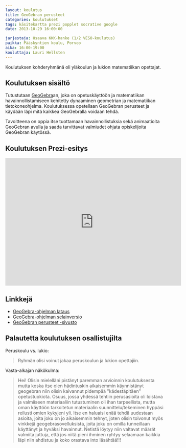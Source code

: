```yaml
---
layout: koulutus
title: GeoGebran perusteet
categories: koulutukset
tags: käsitekartta prezi popplet socrative google
date: 2013-10-29 16:00:00

jarjestaja: Osaava KKK-hanke (1/2 VESO-koulutus)
paikka: Pääskyntien koulu, Porvoo
aika: 16:00-19:00
kouluttaja: Lauri Hellsten
---
```


Koulutuksen kohderyhmänä oli yläkoulun ja lukion matematiikan opettajat.

## Koulutuksen sisältö

Tutustutaan [GeoGebra][geog]an, joka on opetuskäyttöön ja matematiikan havainnollistamiseen kehitetty dynaaminen geometrian ja matematiikan tietokoneohjelma. Koulutuksessa opetellaan GeoGebran perusteet ja käydään läpi mitä kaikkea GeoGebralla voidaan tehdä.

Tavoitteena on oppia itse tuottamaan havainnollistuksia sekä animaatioita GeoGebran avulla ja saada tarvittavat valmiudet ohjata opiskelijoita GeoGebran käytössä.

## Koulutuksen Prezi-esitys

<div class="embed-container">
	<iframe src="http://prezi.com/embed/gl_xubq-ysgd/?bgcolor=ffffff&amp;lock_to_path=0&amp;autoplay=0&amp;autohide_ctrls=0&amp;features=undefined&amp;disabled_features=undefined" width="550" height="400" frameBorder="0"></iframe>
</div>

## Linkkejä

- [GeoGebra-ohjelman lataus][ggdl]
- [GeoGebra-ohjelman selainversio][ggweb]
- [GeoGebran perusteet -sivusto][ggperust]

## Palautetta koulutuksen osallistujilta

Peruskoulu vs. lukio:
> Ryhmän olisi voinut jakaa peruskoulun ja lukion opettajiin.

Vasta-alkajan näkökulma:
> Hei!
> Olisin mielelläni pistänyt paremman arvioinnin koulutuksesta mutta koska itse olen hädintuskin aikaisemmin käynnistänyt geogebran niin olisin
kaivannut pidempää "kädestäpitäen" opetustuokiota. Osuus, jossa yhdessä tehtiin perusasioita oli loistava ja valmiiseen materiaaliin tutustuminen oli ihan tarpeellista, mutta oman käyttöön tarkoitetun materiaalin suunnittelu/tekeminen hyppäsi reilusti omien kykyjeni yli. 
Itse en haluaisi enää tehdä uudestaan asioita, joita joku on jo aikaisemmin tehnyt, joten olisin toivonut myös vinkkejä geogebrasovelluksista, joita joku on omilla tunneillaan käyttänyt ja hyväksi havainnut. Netistä löytyy niin valtavat määrät valmiita juttuja, että jos niitä pieni ihminen ryhtyy selaamaan kaikkia läpi niin ahdistuu ja koko orastava into läsähtää!!!

[geog]: http://www.geogebra.org
[ggdl]: http://www.geogebra.org/cms/fi/download/
[ggweb]: http://geogebraweb.appspot.com/app.html
[ggperust]: http://geogebranperusteet.blogspot.fi